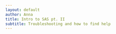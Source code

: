```yaml
--- 
layout: default
author: Anna
title: Intro to SAS pt. II
subtitle: Troubleshooting and how to find help
--- 
```


